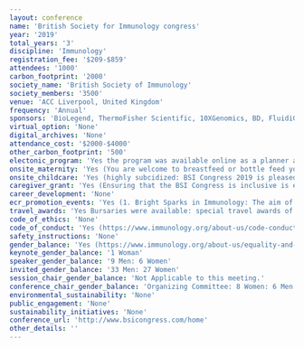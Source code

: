 ```yaml
---
layout: conference 
name: 'British Society for Immunology congress'
year: '2019'
total_years: '3'
discipline: 'Immunology'
registration_fee: '$209-$859'
attendees: '1000'
carbon_footprint: '2000'
society_name: 'British Society of Immunology'
society_members: '3500'
venue: 'ACC Liverpool, United Kingdom'
frequency: 'Annual'
sponsors: 'BioLegend, ThermoFisher Scientific, 10XGenomics, BD, FluidiGM, MACS Multenyi Biotec, nanoString, ACEA Biosciences Inc., MABTECH, STEMCELL'
virtual_option: 'None'
digital_archives: 'None'
attendance_cost: '$2000-$4000'
other_carbon_footprint: '500'
electonic_program: 'Yes the program was available online as a planner and a .pdf file.'
onsite_maternity: 'Yes (You are welcome to breastfeed or bottle feed your baby anywhere at Congress. In addition, there will be a dedicated room for breastfeeding for those who request it.)'
onsite_childcare: 'Yes (highly subcidized: BSI Congress 2019 is pleased to announce the details of our crèche facilities for delegates wishing to bring their children to Congress. These facilities will be significantly subsidised by the BSI throughout the Congress programme including over the period of the poster sessions. Our chosen provider is Bluey and Baloo. Fully accredited and committed to providing the highest levels of childcare, Bluey and Baloo will ensure that your child is cared for and entertained throughout their stay. Children of all ages will be catered for. More details can be found on their website. If you would like to make use of this service please use this link. This initiative is in addition to other provisions already in place, such as breastfeeding facilities.)'
caregiver_grant: 'Yes (Ensuring that the BSI Congress is inclusive is extremely important to us. This year, we have launched a new grant scheme for those who have caring responsibilities at home, whether this is looking after children or older members of the family, or those that need carers themselves. This grant is intended to go towards the cost of the attendee’s care arrangements during the time they are attending BSI Congress. The grants will be worth up to £300 each and you will need to be a BSI member to apply.)'
career_development: 'None'
ecr_promotion_events: 'Yes (1. Bright Sparks in Immunology: The aim of this session is to showcase the research of early-career attendees as well as providing them with experience of presenting their work to a large audience.   2. Poster Prizes)'
travel_awards: 'Yes Bursaries were available: special travel awards of up to £250 to BSI members wishing to attend the BSI Congress 2019.'
code_of_ethics: 'None'
code_of_conduct: 'Yes (https://www.immunology.org/about-us/code-conduct)'
safety_instructions: 'None'
gender_balance: 'Yes (https://www.immunology.org/about-us/equality-and-diversity)'
keynote_gender_balance: '1 Woman'
speaker_gender_balance: '9 Men: 6 Women'
invited_gender_balance: '33 Men: 27 Women'
session_chair_gender_balance: 'Not Applicable to this meeting.'
conference_chair_gender_balance: 'Organizing Committee: 8 Women: 6 Men'
environmental_sustainability: 'None'
public_engagement: 'None'
sustainability_initiatives: 'None'
conference_url: 'http://www.bsicongress.com/home'
other_details: ''
---
```

